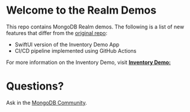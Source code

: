 # Welcome to the Realm Demos   

This repo contains MongoDB Realm demos.  The following is a list of new features that differ from the [original repo](https://github.com/mongodb-university/realm-demos):
- SwiftUI version of the Inventory Demo App
- CI/CD pipeline implemented using GitHub Actions

For more information on the Inventory Demo, visit <a href="./inventory">__Inventory Demo:__</a>

# Questions?

Ask in the [MongoDB Community](https://community.mongodb.com).
 
